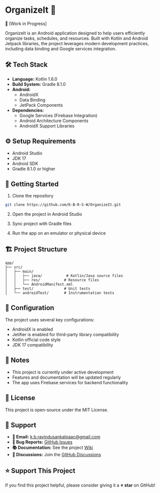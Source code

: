# OrganizeIt 📱

🚧 [Work in Progress]

OrganizeIt is an Android application designed to help users efficiently organize tasks, schedules, and resources. Built with Kotlin and Android Jetpack libraries, the project leverages modern development practices, including data binding and Google services integration.

## 🛠️ Tech Stack

- **Language:** Kotlin 1.6.0
- **Build System:** Gradle 8.1.0
- **Android:**
  - AndroidX
  - Data Binding
  - JetPack Components
- **Dependencies:**
  - Google Services (Firebase Integration)
  - Android Architecture Components
  - AndroidX Support Libraries

## ⚙️ Setup Requirements

- Android Studio
- JDK 17
- Android SDK
- Gradle 8.1.0 or higher

## 🚀 Getting Started

1. Clone the repository
```bash
git clone https://github.com/K-B-R-S-W/OrganizeIt.git
```

2. Open the project in Android Studio

3. Sync project with Gradle files

4. Run the app on an emulator or physical device

## 🏗️ Project Structure

```
app/
├── src/
│   ├── main/
│   │   ├── java/           # Kotlin/Java source files
│   │   ├── res/           # Resource files
│   │   └── AndroidManifest.xml
│   ├── test/              # Unit tests
│   └── androidTest/       # Instrumentation tests
```

## 🔧 Configuration

The project uses several key configurations:

- AndroidX is enabled
- Jetifier is enabled for third-party library compatibility
- Kotlin official code style
- JDK 17 compatibility

## 📝 Notes

- This project is currently under active development
- Features and documentation will be updated regularly
- The app uses Firebase services for backend functionality

## 📜 License

This project is open-source under the MIT License.

## 📮 Support

- **📧 Email:** [k.b.ravindusankalpaac@gmail.com](mailto:k.b.ravindusankalpaac@gmail.com)  
- **🐞 Bug Reports:** [GitHub Issues](https://github.com/K-B-R-S-W/OrganizeIt/issues)  
- **📚 Documentation:** See the project [Wiki](https://github.com/K-B-R-S-W/OrganizeIt/wiki)  
- **💭 Discussions:** Join the [GitHub Discussions](https://github.com/K-B-R-S-W/OrganizeIt/discussions)

## ⭐ Support This Project

If you find this project helpful, please consider giving it a **⭐ star** on GitHub!

